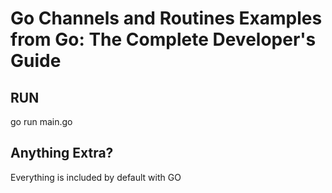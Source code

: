 # Go Channels and Routines Examples from Go: The Complete Developer's Guide

## RUN 
go run main.go

## Anything Extra?
Everything is included by default with GO
